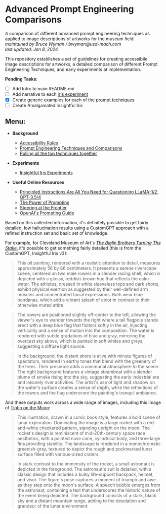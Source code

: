 # Advanced Prompt Engineering Comparisons
A comparison of different advanced prompt engineering techniques as applied to image descriptions of artworks for the museum field.\
_maintained by Bruce Wyman / bwyman@usd-mach.com_\
_last updated: Jan 8, 2024_

This repository establishes a set of guidelines for creating accessibile image descriptions for artworks, a detailed comparison of different Prompt Engineering Techniques, and early experiments at implementation. 

**Pending Tasks:**

- [ ] Add Intro to main README.md
- [ ] Add narrative to each [Iris experiment](experiments/insightfuliris.md)
- [x] Create generic examples for each of the [prompt techniques](prompts/techniques.md)
- [ ] Create Amalgamated Insightful Iris

## Menu:

- **Background**
	- [Accessibility Rules](accessibility/accessibility_rules.md)
	- [Prompt Engineering Techniques and Comparisons](prompts/techniques.md)
	- [Pulling all the top techniques together](prompts/combined.md)

- **Experiments**
	- [Insightful Iris Experiments](experiments/insightfuliris.md)
	
- **Useful Online Resources**
	- [Principled Instructions Are All You Need for Questioning LLaMA-1/2, GPT-3.5/4](https://arxiv.org/pdf/2312.16171v1.pdf?utm_source=www.theneurondaily.com&utm_medium=newsletter&utm_campaign=26-prompting-hacks)
	- [The Power of Prompting](https://www.microsoft.com/en-us/research/blog/the-power-of-prompting/)
	- [Steering at the Frontier](https://www.microsoft.com/en-us/research/blog/steering-at-the-frontier-extending-the-power-of-prompting/)
	- [OpenAI's Prompting Guide](https://platform.openai.com/docs/guides/prompt-engineering)

Based on this collected information, it's definitely possible to get fairly detailed, low hallucination results using a CustomGPT approach with a refined instruction set and basic set of knowledge.

For example, for Cleveland Museum of Art's [_The Biglin Brothers Turning The Stake_](https://www.clevelandart.org/art/1927.1984), it's possible to get something fairly detailed (this is from the CustomGPT, Insightful Iris v3):

>This oil painting, rendered with a realistic attention to detail, measures approximately 56 by 86 centimeters. It presents a serene riverscape scene, centered on two male rowers in a slender racing shell, which is depicted with a glossy, reddish-brown hue that reflects the calm water. The athletes, dressed in white sleeveless tops and dark shorts, exhibit physical exertion as suggested by their well-defined arm muscles and concentrated facial expressions. Both wear blue bandanas, which add a vibrant splash of color in contrast to their otherwise muted attire.

>The rowers are positioned slightly off-center to the left, allowing the viewer's eye to wander towards the right where a tall flagpole stands erect with a deep blue flag that flutters softly in the air, injecting verticality and a sense of motion into the composition. The water is rendered with subtle gradations of blue and gray, mirroring the overcast sky above, which is painted in soft whites and grays, suggesting a diffuse light source.

>In the background, the distant shore is alive with minute figures of spectators, rendered in earthy tones that blend with the greenery of the trees. Their presence adds a communal atmosphere to the scene. The right background features a vintage steamboat with a slender plume of smoke rising into the sky, suggesting the early industrial era and leisurely river activities. The artist's use of light and shadow on the water's surface creates a sense of depth, while the reflections of the rowers and the flag underscore the painting's tranquil ambiance.

And these outputs work across a wide range of images, including this image of [Tintin on the Moon](https://cdn001.tintin.com/public/tintin/img/static/explorers-on-the-moon/C16_Marche-en-p25-bcd%20color.png):

>This illustration, drawn in a comic book style, features a bold scene of lunar exploration. Dominating the image is a large rocket with a red-and-white checkered pattern, standing upright on the moon. The rocket's design is reminiscent of mid-20th-century space race aesthetics, with a pointed nose cone, cylindrical body, and three large fins providing stability. The landscape is rendered in a monochromatic greenish-gray, textured to depict the rough and pockmarked lunar surface filled with various-sized craters.

>In stark contrast to the immensity of the rocket, a small astronaut is depicted in the foreground. The astronaut's suit is detailed, with a classic design that includes a bulky life-support backpack, helmet, and visor. The figure's pose captures a moment of triumph and awe as they step onto the moon's surface. A speech bubble emerges from the astronaut, containing a text that underscores the historic nature of the event being depicted. The background consists of a stark, black sky and a distant mountain range, adding to the desolation and grandeur of the lunar environment.
